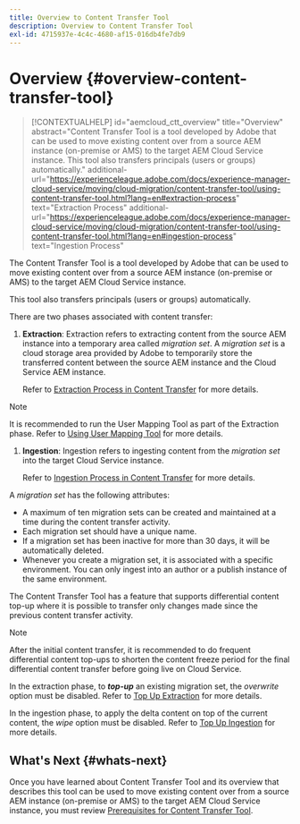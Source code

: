 ```yaml
---
title: Overview to Content Transfer Tool
description: Overview to Content Transfer Tool
exl-id: 4715937e-4c4c-4680-af15-016db4fe7db9
---
```

# Overview {#overview-content-transfer-tool}

>[!CONTEXTUALHELP]
>id="aemcloud_ctt_overview"
>title="Overview"
>abstract="Content Transfer Tool is a tool developed by Adobe that can be used to move existing content over from a source AEM instance (on-premise or AMS) to the target AEM Cloud Service instance. This tool also transfers principals (users or groups) automatically."
>additional-url="https://experienceleague.adobe.com/docs/experience-manager-cloud-service/moving/cloud-migration/content-transfer-tool/using-content-transfer-tool.html?lang=en#extraction-process" text="Extraction Process"
>additional-url="https://experienceleague.adobe.com/docs/experience-manager-cloud-service/moving/cloud-migration/content-transfer-tool/using-content-transfer-tool.html?lang=en#ingestion-process" text="Ingestion Process"

The Content Transfer Tool is a tool developed by Adobe that can be used to move existing content over from a source AEM instance (on-premise or AMS) to the target AEM Cloud Service instance. 

This tool also transfers principals (users or groups) automatically. 

There are two phases associated with content transfer: 

1. **Extraction**:  Extraction refers to extracting content from the source AEM instance into a temporary area called *migration set*. A *migration set* is a cloud storage area provided by Adobe to temporarily store the transferred content between the source AEM instance and the Cloud Service AEM instance. 

   Refer to [Extraction Process in Content Transfer](https://experienceleague.adobe.com/docs/experience-manager-cloud-service/moving/cloud-migration/content-transfer-tool/extracting-content.html) for more details. 

>[!NOTE]
>
> It is recommended to run the User Mapping Tool as part of the Extraction phase. Refer to [Using User Mapping Tool](https://experienceleague.adobe.com/docs/experience-manager-cloud-service/moving/cloud-migration/content-transfer-tool/user-mapping-tool/using-user-mapping-tool.html) for more details.

1. **Ingestion**: Ingestion refers to ingesting content from the *migration set* into the target Cloud Service instance. 

   Refer to [Ingestion Process in Content Transfer](https://experienceleague.adobe.com/docs/experience-manager-cloud-service/moving/cloud-migration/content-transfer-tool/ingesting-content.html) for more details.
  
A *migration set* has the following attributes:

* A maximum of ten migration sets can be created and maintained at a time during the content transfer activity. 
* Each migration set should have a unique name. 
* If a migration set has been inactive for more than 30 days, it will be automatically deleted.
* Whenever you create a migration set, it is associated with a specific environment. You can only ingest into an author or a publish instance of the same environment.


The Content Transfer Tool has a feature that supports differential content top-up where it is possible to transfer only changes made since the previous content transfer activity. 

>[!NOTE]
>
>After the initial content transfer, it is recommended to do frequent differential content top-ups to shorten the content freeze period for the final differential content transfer before going live on Cloud Service. 

In the extraction phase, to ***top-up*** an existing migration set, the *overwrite* option must be disabled. Refer to [Top Up Extraction](https://experienceleague.adobe.com/docs/experience-manager-cloud-service/moving/cloud-migration/content-transfer-tool/extracting-content.html?lang=en#top-up-extraction-process) for more details.

In the ingestion phase, to apply the delta content on top of the current content, the *wipe* option must be disabled. Refer to [Top Up Ingestion](https://experienceleague.adobe.com/docs/experience-manager-cloud-service/moving/cloud-migration/content-transfer-tool/ingesting-content.html?lang=en#top-up-ingestion-process) for more details.

## What's Next {#whats-next}

Once you have learned about Content Transfer Tool and its overview that describes this tool can be used to move existing content over from a source AEM instance (on-premise or AMS) to the target AEM Cloud Service instance, you must review [Prerequisites for Content Transfer Tool](https://experienceleague.adobe.com/docs/experience-manager-cloud-service/moving/cloud-migration/content-transfer-tool/prerequisites-content-transfer-tool.html?lang=en).

